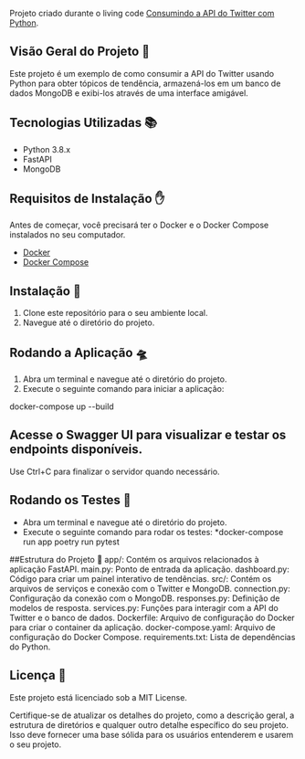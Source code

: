 Projeto criado durante o living code [Consumindo a API do Twitter com Python](https://docs.google.com/presentation/d/11DkkyQUIloVQLm8i6hN6w3xyUaP4WSRE/edit?usp=sharing&ouid=102662434190974209165&rtpof=true&sd=true).

## Visão Geral do Projeto 🚀

Este projeto é um exemplo de como consumir a API do Twitter usando Python para obter tópicos de tendência, armazená-los em um banco de dados MongoDB e exibi-los através de uma interface amigável.

## Tecnologias Utilizadas 📚

- Python 3.8.x
- FastAPI
- MongoDB

## Requisitos de Instalação ✋

Antes de começar, você precisará ter o Docker e o Docker Compose instalados no seu computador.

- [Docker](https://www.docker.com)
- [Docker Compose](https://docs.docker.com/compose/)

## Instalação 💽

1. Clone este repositório para o seu ambiente local.
2. Navegue até o diretório do projeto.

## Rodando a Aplicação 🛸

1. Abra um terminal e navegue até o diretório do projeto.
2. Execute o seguinte comando para iniciar a aplicação:


docker-compose up --build

## Acesse o Swagger UI para visualizar e testar os endpoints disponíveis.

Use Ctrl+C para finalizar o servidor quando necessário.

## Rodando os Testes 🧪
* Abra um terminal e navegue até o diretório do projeto.
* Execute o seguinte comando para rodar os testes:
*docker-compose run app poetry run pytest

##Estrutura do Projeto 📁
app/: Contém os arquivos relacionados à aplicação FastAPI.
main.py: Ponto de entrada da aplicação.
dashboard.py: Código para criar um painel interativo de tendências.
src/: Contém os arquivos de serviços e conexão com o Twitter e MongoDB.
connection.py: Configuração da conexão com o MongoDB.
responses.py: Definição de modelos de resposta.
services.py: Funções para interagir com a API do Twitter e o banco de dados.
Dockerfile: Arquivo de configuração do Docker para criar o container da aplicação.
docker-compose.yaml: Arquivo de configuração do Docker Compose.
requirements.txt: Lista de dependências do Python.

## Licença 📜
Este projeto está licenciado sob a MIT License.

Certifique-se de atualizar os detalhes do projeto, como a descrição geral, a estrutura de diretórios e qualquer outro detalhe específico do seu projeto. Isso deve fornecer uma base sólida para os usuários entenderem e usarem o seu projeto.
